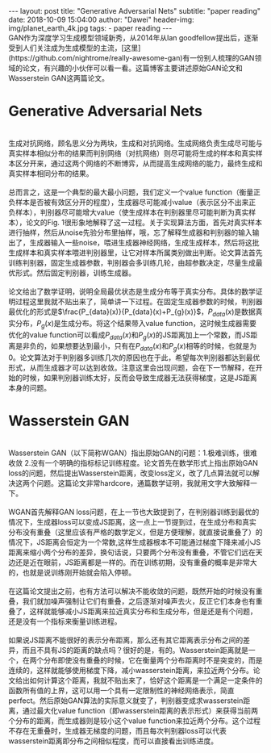 <head>
    <script src="https://cdn.mathjax.org/mathjax/latest/MathJax.js?config=TeX-AMS-MML_HTMLorMML" type="text/javascript"></script>
    <script type="text/x-mathjax-config">
        MathJax.Hub.Config({
            tex2jax: {
            skipTags: ['script', 'noscript', 'style', 'textarea', 'pre'],
            inlineMath: [['$','$']]
            }
        });
    </script>
</head>
---
layout:     post
title:      "Generative Adversarial Nets"
subtitle:   "paper reading"
date:       2018-10-09 15:04:00
author:     "Dawei"
header-img: img/planet_earth_4k.jpg
tags:
    - paper reading
---
<br>GAN作为深度学习生成模型领域新秀，从2014年从Ian goodfellow提出后，逐渐受到人们关注成为生成模型的主流，[这里](https://github.com/nightrome/really-awesome-gan)有一份别人梳理的GAN领域的论文，有兴趣的小伙伴可以看一看。这篇博客主要讲述原始GAN论文和Wasserstein GAN这两篇论文。<br/>

# Generative Adversarial Nets
<br>生成对抗网络，顾名思义分为两块，生成和对抗网络。生成网络负责生成尽可能与真实样本相似分布的结果而判别网络（对抗网络）则尽可能将生成的样本和真实样本区分开来，通过这两个网络的不断博弈，从而提高生成网络的能力，最终生成和真实样本相同分布的结果。<br/>
<br>总而言之，这是一个典型的最大最小问题，我们定义一个value function（衡量正负样本是否被有效区分开的程度），生成器尽可能减小value（表示区分不出来正负样本），判别器尽可能增大value（使生成样本在判别器里尽可能判断为真实样本），论文的Fig. 1很形象地解释了这一过程。关于实现算法方面，首先对真实样本进行抽样，然后从noise先验分布里抽样，哦，忘了解释生成器和判别器的输入输出了，生成器输入一些noise，喂进生成器神经网络，生成生成样本，然后将这批生成样本和真实样本喂进判别器里，让它对样本所属类别做出判断。论文算法首先训练判别器，固定生成器参数，判别器会多训练几轮，由超参数决定，尽量生成最优形式。然后固定判别器，训练生成器。<br/>
<br>论文给出了数学证明，说明全局最优状态是生成分布等于真实分布。具体的数学证明过程这里我就不贴出来了，简单讲一下过程。在固定生成器参数的时候，判别器最优化的形式是$\frac{P_{data}(x)}{P_{data}(x)+P_{g}(x)}$，$P_{data}(x)$是数据真实分布，$P_{g}(x)$是生成分布。将这个结果带入value function，这时候生成器需要优化的value function可以看成$P_{data}(x)$和$P_{g}(x)$的JS距离加上一个常数，而JS距离是非负的，如果想要达到最小，只有在$P_{data}(x)$和$P_{g}(x)$相等的时候，也就是为0。论文算法对于判别器多训练几次的原因也在于此，希望每次判别器都达到最优形式，从而生成器才可以达到收敛。注意这里会出现问题，会在下一节解释，在开始的时候，如果判别器训练太好，反而会导致生成器无法获得梯度，这是JS距离本身的问题。<br/>

# Wasserstein GAN
<br>Wasserstein GAN（以下简称WGAN）指出原始GAN的问题：1.极难训练，很难收敛 2.没有一个明确的指标标记训练程度。论文首先在数学形式上指出原始GAN loss的问题，然后提出Wasserstein距离，改变loss定义，改了几点算法就可以解决这两个问题。这篇论文非常hardcore，通篇数学证明，我就用文字大致解释一下。<br/>
<br>WGAN首先解释GAN loss问题，在上一节也大致提到了，在判别器训练到最优的情况下，生成器loss可以变成JS距离，这一点上一节提到过，在生成分布和真实分布没有重叠（这里应该有严格的数学定义，但是方便理解，就直接说重叠了）的情况下，JS距离会恒定为一个常数,这样生成器根本不可能通过梯度下降来减小JS距离来缩小两个分布的差异，换句话说，只要两个分布没有重叠，不管它们远在天边还是近在眼前，JS距离都是一样的。而在训练初期，没有重叠的概率是非常大的，也就是说训练刚开始就会陷入停顿。<br/>
<br>在这篇论文提出之前，也有方法可以解决不能收敛的问题，既然开始的时候没有重叠，我们就加噪声强制让它们有重叠，之后逐渐对噪声去火，反正它们本身也有重叠了，这样就能够减小JS距离来拉近真实分布和生成分布，但是还是有个问题，还是没有一个指标来衡量训练进程。<br/>
<br>如果说JS距离不能很好的表示分布距离，那么还有其它距离表示分布之间的差异，而且不具有JS的距离的缺点吗？很好的是，有的。Wasserstein距离就是一个，在两个分布即使没有重叠的时候，它在衡量两个分布距离时不是突变的，而是连续的，这样就能够使用梯度下降，减小wasserstein距离，来拉近两个分布。论文给出如何计算这个距离，我就不贴出来了，恰好这个距离是一个满足一定条件的函数所有值的上界，这可以用一个具有一定限制性的神经网络表示，简直perfect。然后原始GAN算法的实际意义就变了，判别器变成求wasserstein距离，通过最大化value function（即wasserstein距离的表示形式）来获得当前两个分布的距离，而生成器则是较小这个value function来拉近两个分布。这个过程不存在无重叠时，生成器无梯度的问题，而且每次判别器loss可以代表wasserstein距离即分布之间相似程度，而可以直接看出训练进度。<br/>